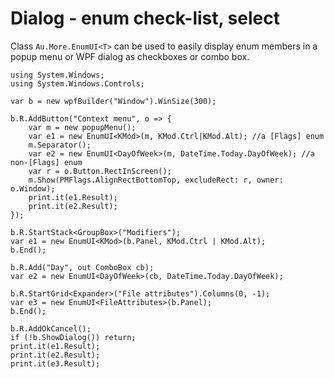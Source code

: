 # Dialog - enum check-list, select

Class `Au.More.EnumUI<T>` can be used to easily display enum members in a popup menu or WPF dialog as checkboxes or combo box.

```
using System.Windows;
using System.Windows.Controls;

var b = new wpfBuilder("Window").WinSize(300);

b.R.AddButton("Context menu", o => {
	var m = new popupMenu();
	var e1 = new EnumUI<KMod>(m, KMod.Ctrl|KMod.Alt); //a [Flags] enum
	m.Separator();
	var e2 = new EnumUI<DayOfWeek>(m, DateTime.Today.DayOfWeek); //a non-[Flags] enum
	var r = o.Button.RectInScreen();
	m.Show(PMFlags.AlignRectBottomTop, excludeRect: r, owner: o.Window);
	print.it(e1.Result);
	print.it(e2.Result);
});

b.R.StartStack<GroupBox>("Modifiers");
var e1 = new EnumUI<KMod>(b.Panel, KMod.Ctrl | KMod.Alt);
b.End();

b.R.Add("Day", out ComboBox cb);
var e2 = new EnumUI<DayOfWeek>(cb, DateTime.Today.DayOfWeek);

b.R.StartGrid<Expander>("File attributes").Columns(0, -1);
var e3 = new EnumUI<FileAttributes>(b.Panel);
b.End();

b.R.AddOkCancel();
if (!b.ShowDialog()) return;
print.it(e1.Result);
print.it(e2.Result);
print.it(e3.Result);
```